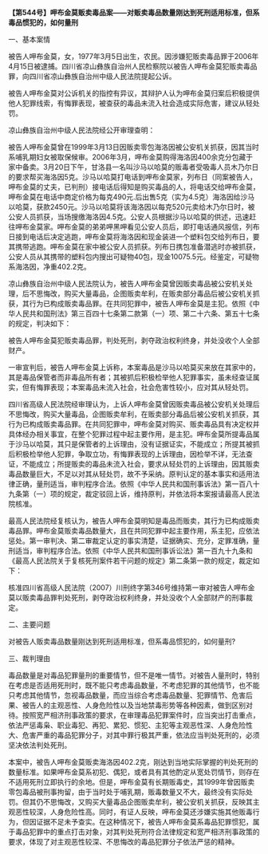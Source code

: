 **【第544号】呷布金莫贩卖毒品案——对贩卖毒品数量刚达到死刑适用标准，但系毒品惯犯的，如何量刑**

一、基本案情

被告人呷布金莫，女，1977年3月5日出生，农民。因涉嫌犯贩卖毒品罪于2006年4月15日被逮捕。四川省凉山彝族自治州人民检察院以被告人呷布金莫犯贩卖毒品罪，向四川省凉山彝族自治州中级人民法院提起公诉。

被告人呷布金莫对公诉机关的指控有异议，其辩护人认为呷布金莫归案后积极提供他人犯罪线索，有悔罪表现，被查获的毒品未流入社会造成实际危害，建议从轻处罚。

凉山彝族自治州中级人民法院经公开审理查明：

被告人呷布金莫曾在1999年3月13日因贩卖零包海洛因被公安机关抓获，因其当时系哺乳期妇女被取保候审。2006年3月，呷布金莫购得海洛因400余克分包藏于家中备卖。3月20日下午，甘洛县一名叫沙马以哈莫的贩毒者受吸毒人员木乃尔日的要求帮买海洛因5克。沙马以哈莫打电话到呷布金莫家，列布日（同案被告人，呷布金莫的丈夫，已判刑）接电话后得知是购买毒品的人，将电话交给呷布金莫，呷布金莫在电话中商定价格为每克490元.后出售5克（实为4.5克）海洛因给沙马以哈莫，获款2450元。沙马以哈莫将该海洛因以每克520元卖给木乃尔日时，被公安人员抓获，当场搜缴海洛因4.5克。公安人员根据沙马以哈莫的供述，迅速赶往呷布金莫家。呷布金莫的弟弟呷黑呷看见公安人员后，即打电话通风报信，列布日接到电话后决定逃跑，呷布金莫将海洛因和现金装进一个塑料包交给列布日，要其携带逃跑。呷布金莫在家中被公安人员抓获。列布日携包准备潜逃时亦被抓获，公安人员从其携带的塑料包内搜出可疑物40包，现金10075.5元。经鉴定，可疑物系海洛因，净重402.2克。

凉山彝族自治州中级人民法院认为，被告人呷布金莫曾因贩卖毒品被公安机关处理，后不思悔改，购买大量毒品，企图贩卖牟利，在贩卖部分毒品后被公安机关抓获，其行为已构成贩卖毒品罪。在共同犯罪中，被告人呷布金莫是主犯。依照《中华人民共和国刑法》第三百四十七条第二款第（一）项、第二十六条、第五十七条的规定，判决如下：

被告人呷布金莫犯贩卖毒品罪，判处死刑，剥夺政治权利终身，并处没收个人全部财产。

一审宣判后，被告人呷布金莫上诉称，本案毒品是沙马以哈莫买来放在其家中的，其是毒品保管者而非毒品所有者；其被抓后积极检举他人犯罪事实，虽未经查证属实，但有悔罪表现；本案毒品未流入社会，社会危害性较小，应对其从轻处罚。

四川省高级人民法院经审理认为，上诉人呷布金莫曾因贩卖毒品被公安机关处理后不思悔改，购买大量毒品，企图贩卖牟利，在贩卖部分毒品后被公安机关抓获，其行为已构成贩卖毒品罪。在共同犯罪中，呷布金莫对购买、贩卖毒品具有决定权并具体经办相关事宜，在整个犯罪过程中起主要作用，是主犯。呷布金莫所提毒品属于沙马以哈莫，其只是保管者的上诉理由，没有证据证实，不能成立；所提其被抓后积极检举他人犯罪，争取立功，有悔罪表现的上诉理由，因检举不详，无法查证，不能成立；所提贩卖的毒品未流入社会，要求从轻处罚的上诉理由，因其贩卖毒品数量巨大，不足以对其从轻处罚，故不予采纳。原判认定的基本事实和适用法律正确，量刑适当，审判程序合法。依照《中华人民共和国刑事诉法》第一百八十九条第（一）项的规定，裁定驳回上诉，维持原判，并依法将本案报请最高人民法院核准。

最高人民法院经复核认为，被告人呷布金莫明知是毒品而贩卖，其行为已构成贩卖毒品罪。呷布金莫贩卖毒品数量大，且在共同犯罪中起主要作用，系主犯，应依法惩处。第一审判决、第二审裁定认定的事实清楚，证据确实、充分，定罪准确，量刑适当，审判程序合法。依照《中华人民共和国刑事诉讼法》第一百九十九条和《最高人民法院关于复核死刑案件若干问题的规定》第二条第一款的规定，裁定如下：

核准四川省高级人民法院（2007）川刑终字第346号维持第一审对被告人呷布金莫以贩卖毒品罪判处死刑，剥夺政治权利终身，并处没收个人全部财产的刑事裁定。

二、主要问题

对被告人贩卖毒品数量刚达到死刑适用标准，但系毒品惯犯的，如何量刑?

三、裁判理由

毒品数量是对毒品犯罪量刑的重要情节，但不是唯一情节。对被告人量刑时，特别在考虑是否适用死刑时，既不能只考虑毒品数量，不考虑犯罪的其他情节，也不能只考虑其他情节，忽视毒品数量，而应当综合考虑毒品数量、犯罪情节、危害后果、被告人的主观恶性、人身危险性以及当地禁毒形势等各种因素，做到区别对待。按照宽严相济刑事政策的要求，在审理毒品犯罪案件时，应当突出打击重点，依法严惩毒枭、职业毒犯、再犯、累犯、惯犯、主犯等主观恶性深、人身危险性大、危害严重的毒品犯罪分子，对其中罪行极其严重，依法应当判处死刑的，必须坚决依法判处死刑。

本案中，被告人呷布金莫贩卖海洛因402.2克，刚达到当地实际掌握的判处死刑的数量标准。如果呷布金莫系初犯、偶犯，或者具有其他酌定从宽处罚情节，则存在不适用死刑立即执行的余地。但是，呷布金莫有长期贩毒史，其1999年曾因贩卖零包毒品被刑事拘留，由于当时处于哺乳期，贩毒数量又不大，最终没有实际处罚。但其仍不思悔改，又购买大量毒品企图贩卖牟利，被公安机关抓获，反映其主观恶性较深，人身危险性高。同时，有证人反映，呷布金莫还涉嫌实施其他贩毒行为，但因证据不足未予查实。在这种情况下，被告人呷布金莫系毒品犯罪惯犯，属于毒品犯罪中的重点打击对象，对其判处死刑符合法律规定和宽严相济刑事政策的要求，体现了对主观恶性较深、不思悔改的毒品犯罪分子依法严惩的精神。